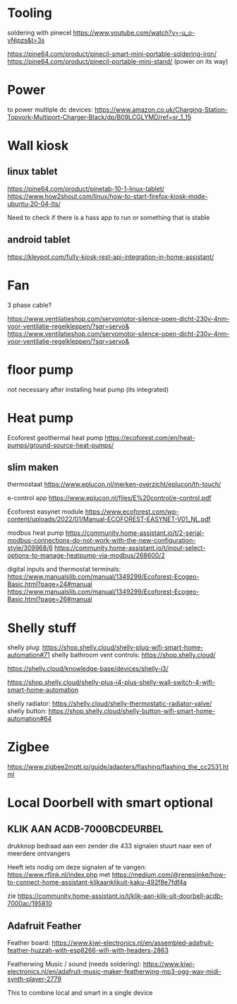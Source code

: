 
# Tooling
soldering with pinecel
https://www.youtube.com/watch?v=-u_o-yNjpzs&t=3s

https://pine64.com/product/pinecil-smart-mini-portable-soldering-iron/
https://pine64.com/product/pinecil-portable-mini-stand/
(power on its way)

# Power
to power multiple dc devices:
https://www.amazon.co.uk/Charging-Station-Topvork-Multiport-Charger-Black/dp/B09LCGLYMD/ref=sr_1_15

# Wall kiosk
## linux tablet
https://pine64.com/product/pinetab-10-1-linux-tablet/
https://www.how2shout.com/linux/how-to-start-firefox-kiosk-mode-ubuntu-20-04-lts/

Need to check if there is a hass app to run or something that is stable

## android tablet
https://kleypot.com/fully-kiosk-rest-api-integration-in-home-assistant/

# Fan
3 phase cable?

https://www.ventilatieshop.com/servomotor-silence-open-dicht-230v-4nm-voor-ventilatie-regelkleppen/?sqr=servo&
https://www.ventilatieshop.com/servomotor-silence-open-dicht-230v-4nm-voor-ventilatie-regelkleppen/?sqr=servo&

# floor pump
not necessary after installing heat pump (its integrated)

# Heat pump
Ecoforest geothermal heat pump
https://ecoforest.com/en/heat-pumps/ground-source-heat-pumps/

## slim maken
thermostaat
https://www.eplucon.nl/merken-overzicht/eplucon/th-touch/

e-control app
https://www.eplucon.nl/files/E%20control/e-control.pdf

Ecoforest easynet module
https://www.ecoforest.com/wp-content/uploads/2022/01/Manual-ECOFOREST-EASYNET-V01_NL.pdf

modbus heat pump
https://community.home-assistant.io/t/2-serial-modbus-connections-do-not-work-with-the-new-configuration-style/309968/6
https://community.home-assistant.io/t/input-select-options-to-manage-heatpump-via-modbus/268600/2

digital inputs and thermostat terminals:
https://www.manualslib.com/manual/1349299/Ecoforest-Ecogeo-Basic.html?page=24#manual
https://www.manualslib.com/manual/1349299/Ecoforest-Ecogeo-Basic.html?page=26#manual

# Shelly stuff
shelly plug: https://shop.shelly.cloud/shelly-plug-wifi-smart-home-automation#71
shelly bathroom vent controls: https://shop.shelly.cloud/

https://shelly.cloud/knowledge-base/devices/shelly-i3/

https://shop.shelly.cloud/shelly-plus-i4-plus-shelly-wall-switch-4-wifi-smart-home-automation

shelly radiator: https://shelly.cloud/shelly-thermostatic-radiator-valve/
shelly button: https://shop.shelly.cloud/shelly-button-wifi-smart-home-automation#64

# Zigbee
https://www.zigbee2mqtt.io/guide/adapters/flashing/flashing_the_cc2531.html

# Local Doorbell with smart optional
## KLIK AAN ACDB-7000BCDEURBEL
drukknop bedraad aan een zender die 433 signalen stuurt naar een of meerdere ontvangers

Heeft iets nodig om deze signalen af te vangen:
https://www.rflink.nl/index.php met https://medium.com/@renesijnke/how-to-connect-home-assistant-klikaanklikuit-kaku-492f8e7fdf4a

zie
https://community.home-assistant.io/t/klik-aan-klik-uit-doorbell-acdb-7000ac/195810

## Adafruit Feather
Feather board: 
https://www.kiwi-electronics.nl/en/assembled-adafruit-feather-huzzah-with-esp8266-wifi-with-headers-2863

Featherwing Music / sound (needs soldering): 
https://www.kiwi-electronics.nl/en/adafruit-music-maker-featherwing-mp3-ogg-wav-midi-synth-player-2779

This to combine local and smart in a single device